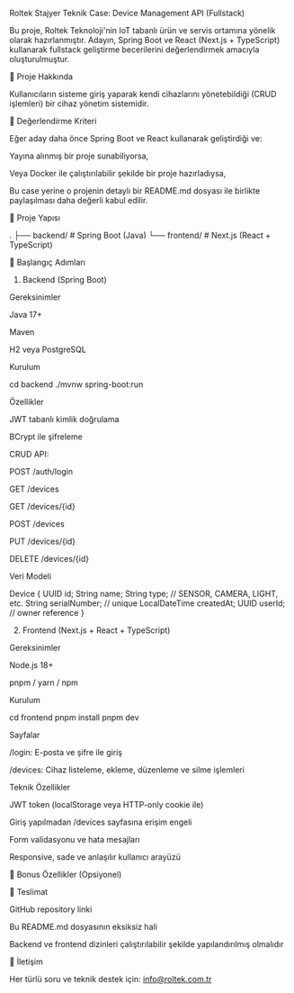 Roltek Stajyer Teknik Case: Device Management API (Fullstack)

Bu proje, Roltek Teknoloji'nin IoT tabanlı ürün ve servis ortamına yönelik olarak hazırlanmıştır. Adayın, Spring Boot ve React (Next.js + TypeScript) kullanarak fullstack geliştirme becerilerini değerlendirmek amacıyla oluşturulmuştur.

🔧 Proje Hakkında

Kullanıcıların sisteme giriş yaparak kendi cihazlarını yönetebildiği (CRUD işlemleri) bir cihaz yönetim sistemidir.

🧠 Değerlendirme Kriteri

Eğer aday daha önce Spring Boot ve React kullanarak geliştirdiği ve:

Yayına alınmış bir proje sunabiliyorsa,

Veya Docker ile çalıştırılabilir şekilde bir proje hazırladıysa,

Bu case yerine o projenin detaylı bir README.md dosyası ile birlikte paylaşılması daha değerli kabul edilir.

📁 Proje Yapısı

.
├── backend/    # Spring Boot (Java)
└── frontend/   # Next.js (React + TypeScript)

🚀 Başlangıç Adımları

1. Backend (Spring Boot)

Gereksinimler

Java 17+

Maven

H2 veya PostgreSQL

Kurulum

cd backend
./mvnw spring-boot:run

Özellikler

JWT tabanlı kimlik doğrulama

BCrypt ile şifreleme

CRUD API:

POST /auth/login

GET /devices

GET /devices/{id}

POST /devices

PUT /devices/{id}

DELETE /devices/{id}

Veri Modeli

Device {
  UUID id;
  String name;
  String type;          // SENSOR, CAMERA, LIGHT, etc.
  String serialNumber;  // unique
  LocalDateTime createdAt;
  UUID userId;          // owner reference
}

2. Frontend (Next.js + React + TypeScript)

Gereksinimler

Node.js 18+

pnpm / yarn / npm

Kurulum

cd frontend
pnpm install
pnpm dev

Sayfalar

/login: E-posta ve şifre ile giriş

/devices: Cihaz listeleme, ekleme, düzenleme ve silme işlemleri

Teknik Özellikler

JWT token (localStorage veya HTTP-only cookie ile)

Giriş yapılmadan /devices sayfasına erişim engeli

Form validasyonu ve hata mesajları

Responsive, sade ve anlaşılır kullanıcı arayüzü

🧪 Bonus Özellikler (Opsiyonel)

📝 Teslimat

GitHub repository linki

Bu README.md dosyasının eksiksiz hali

Backend ve frontend dizinleri çalıştırılabilir şekilde yapılandırılmış olmalıdır

👋 İletişim

Her türlü soru ve teknik destek için: info@roltek.com.tr

